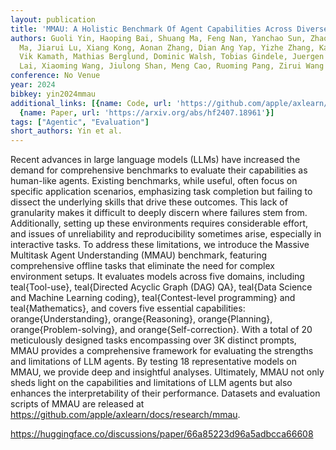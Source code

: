 ```yaml
---
layout: publication
title: 'MMAU: A Holistic Benchmark Of Agent Capabilities Across Diverse Domains'
authors: Guoli Yin, Haoping Bai, Shuang Ma, Feng Nan, Yanchao Sun, Zhaoyang Xu, Shen
  Ma, Jiarui Lu, Xiang Kong, Aonan Zhang, Dian Ang Yap, Yizhe Zhang, Karsten Ahnert,
  Vik Kamath, Mathias Berglund, Dominic Walsh, Tobias Gindele, Juergen Wiest, Zhengfeng
  Lai, Xiaoming Wang, Jiulong Shan, Meng Cao, Ruoming Pang, Zirui Wang
conference: No Venue
year: 2024
bibkey: yin2024mmau
additional_links: [{name: Code, url: 'https://github.com/apple/axlearn/docs/research/mmau'},
  {name: Paper, url: 'https://arxiv.org/abs/hf2407.18961'}]
tags: ["Agentic", "Evaluation"]
short_authors: Yin et al.
---
```

Recent advances in large language models (LLMs) have increased the demand for comprehensive benchmarks to evaluate their capabilities as human-like agents. Existing benchmarks, while useful, often focus on specific application scenarios, emphasizing task completion but failing to dissect the underlying skills that drive these outcomes. This lack of granularity makes it difficult to deeply discern where failures stem from. Additionally, setting up these environments requires considerable effort, and issues of unreliability and reproducibility sometimes arise, especially in interactive tasks. To address these limitations, we introduce the Massive Multitask Agent Understanding (MMAU) benchmark, featuring comprehensive offline tasks that eliminate the need for complex environment setups. It evaluates models across five domains, including teal\{Tool-use\}, teal\{Directed Acyclic Graph (DAG) QA\}, teal\{Data Science and Machine Learning coding\}, teal\{Contest-level programming\} and teal\{Mathematics\}, and covers five essential capabilities: orange\{Understanding\}, orange\{Reasoning\}, orange\{Planning\}, orange\{Problem-solving\}, and orange\{Self-correction\}. With a total of 20 meticulously designed tasks encompassing over 3K distinct prompts, MMAU provides a comprehensive framework for evaluating the strengths and limitations of LLM agents. By testing 18 representative models on MMAU, we provide deep and insightful analyses. Ultimately, MMAU not only sheds light on the capabilities and limitations of LLM agents but also enhances the interpretability of their performance. Datasets and evaluation scripts of MMAU are released at https://github.com/apple/axlearn/docs/research/mmau.

https://huggingface.co/discussions/paper/66a85223d96a5adbcca66608